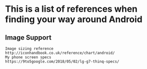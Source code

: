 # This is a list of references when finding your way around Android

## Image Support
    
    Image sizing reference                          http://iconhandbook.co.uk/reference/chart/android/
    My phone screen specs                           https://9to5google.com/2018/05/02/lg-g7-thinq-specs/